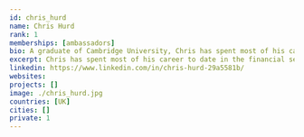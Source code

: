 ```yaml
---
id: chris_hurd
name: Chris Hurd
rank: 1
memberships: [ambassadors]
bio: A graduate of Cambridge University, Chris has spent most of his career to date in the financial services sector, with the last 20 years spent in senior banking roles in London, Singapore and Moscow. These and other previous positions have contributed to a rich and varied set of skills and experience which he is now deploying in the non-executive and advisory spheres. In this context, the aims of ThreeFold Foundation are both close to his heart and offer the opportunity for him to make a strong contribution and impact. Chris is married with 3 children and currently resides in the UK, but travels widely and maintains strong ties with Asia in particular. He greatly enjoys working with people and exploring new interests and cultures. Ambassador fell in love with Threefold ThreeFold Foundation offers new channels of access and investment to a very diverse audience and so deserves to succeed. It is a step into the future whose potential for good knows no boundaries.
excerpt: Chris has spent most of his career to date in the financial services sector.
linkedin: https://www.linkedin.com/in/chris-hurd-29a5581b/
websites: 
projects: []
image: ./chris_hurd.jpg
countries: [UK]
cities: []
private: 1
---
```

